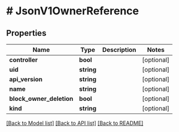 # # JsonV1OwnerReference

## Properties

Name | Type | Description | Notes
------------ | ------------- | ------------- | -------------
**controller** | **bool** |  | [optional]
**uid** | **string** |  | [optional]
**api_version** | **string** |  | [optional]
**name** | **string** |  | [optional]
**block_owner_deletion** | **bool** |  | [optional]
**kind** | **string** |  | [optional]

[[Back to Model list]](../../README.md#models) [[Back to API list]](../../README.md#endpoints) [[Back to README]](../../README.md)
